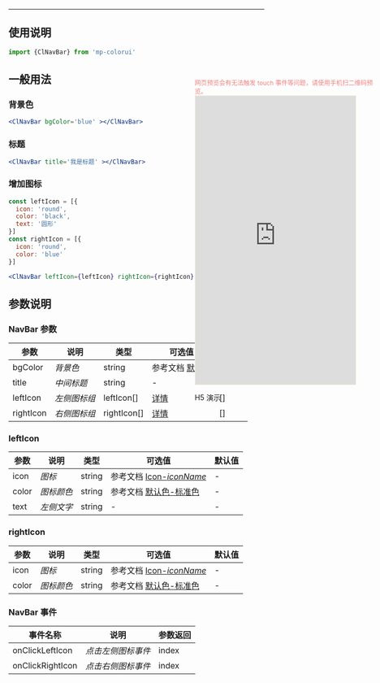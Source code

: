 ****

## 使用说明

```jsx
import {ClNavBar} from 'mp-colorui'
```



## 一般用法

### 背景色

```jsx
<ClNavBar bgColor='blue' ></ClNavBar>
```

### 标题

```jsx
<ClNavBar title='我是标题' ></ClNavBar>
```

### 增加图标

```jsx
const leftIcon = [{
  icon: 'round',
  color: 'black',
  text: '圆形'
}]
const rightIcon = [{
  icon: 'round',
  color: 'blue'
}]

<ClNavBar leftIcon={leftIcon} rightIcon={rightIcon} ></ClNavBar>
```



## 参数说明

### NavBar 参数

| 参数      | 说明         | 类型        | 可选值                                | 默认值    |
| --------- | ------------ | ----------- | ------------------------------------- | --------- |
| bgColor   | *背景色*     | string      | 参考文档 [默认色](/home/color)        | *`white`* |
| title     | *中间标题*   | string      | -                                     | -         |
| leftIcon  | *左侧图标组* | leftIcon[]  | [详情](/navigate/navBar?id=lefticon)  | []        |
| rightIcon | *右侧图标组* | rightIcon[] | [详情](/navigate/navBar?id=rightIcon) | []        |

### leftIcon

| 参数  | 说明       | 类型   | 可选值                                             | 默认值 |
| ----- | ---------- | ------ | -------------------------------------------------- | ------ |
| icon  | *图标*     | string | 参考文档 [Icon-*iconName*](/base/icon?id=iconname) | -      |
| color | *图标颜色* | string | 参考文档 [默认色-标准色](/home/color?id=标准色)    | -      |
| text  | *左侧文字* | string | -                                                  | -      |



### rightIcon

| 参数  | 说明       | 类型   | 可选值                                             | 默认值 |
| ----- | ---------- | ------ | -------------------------------------------------- | ------ |
| icon  | *图标*     | string | 参考文档 [Icon-*iconName*](/base/icon?id=iconname) | -      |
| color | *图标颜色* | string | 参考文档 [默认色-标准色](/home/color?id=标准色)    | -      |



### NavBar 事件

| 事件名称         | 说明               | 参数返回 |
| ---------------- | ------------------ | -------- |
| onClickLeftIcon  | *点击左侧图标事件* | index    |
| onClickRightIcon | *点击右侧图标事件* | index    |


<div style="position: fixed; right:10px; top: 5%">
<div style="width: 355px; display: flex; flex-wrap: wrap; justify-content: center; align-items: center; font-size: 12px; color: lightcoral">网页预览会有无法触发 touch 事件等问题，请使用手机扫二维码预览。</div>
<iframe style="border: 1px solid antiquewhite" src="https://yinliangdream.github.io/mp-colorui-h5-demo/#/pages/components/navBar/index" height="568" width="316"></iframe>
<div>
		<p>H5 演示</p>
		<div id='qrcode'></div>
	</div>
</div>

<script>
	new Vue({
		el: '#main',
		mounted() {
			setTimeout(() => {
				const id = document.getElementById("qrcode");
				new QRCode(id, {
					text: "https://yinliangdream.github.io/mp-colorui-h5-demo/#/pages/components/navBar/index",
					width: 128,
					height: 128,
					colorDark : "#000000",
					colorLight : "#ffffff",
					correctLevel : QRCode.CorrectLevel.H
				});
			});
		}
	})
</script>

